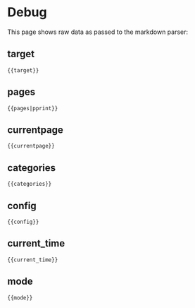 # Debug

This page shows raw data as passed to the markdown parser:

## target

```
{{target}}
```


## pages

```
{{pages|pprint}}
```

## currentpage

```
{{currentpage}}
```

## categories

```
{{categories}}
```

## config

```
{{config}}
```

## current_time

```
{{current_time}}
```

## mode

```
{{mode}}
```
